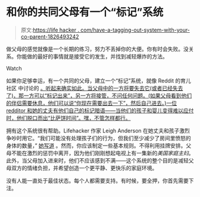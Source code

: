 # 和你的共同父母有一个“标记”系统

> 原文:[https://life hacker . com/have-a-tagging-out-system-with-your-co-parent-1826493242](https://lifehacker.com/have-a-tagging-out-system-with-your-co-parent-1826493242)

做父母的感觉就像是一个长期的练习，努力不丢掉你的大便。你有时会失败。没关系。你能做的最好的事情就是接受它的发生，并找到减轻爆炸的方法。

Watch

如果你足够幸运，有一个共同的父母，建立一个“标记”系统，就像 Reddit 的育儿社区 中讨论的 [。听起来确实如此。当父母中的一方将要失去它(或者已经失去了)，那一方可以“标记出来”，另一方将接管，不问任何问题。(如果父母看到他们的伴侣需要休息，他们可以说“你现在需要出去一下”，然后自己进去。)一位 redditor 和她的丈夫有他们自己的标记暗语——当他们的孩子和婴儿变得难以应付时，他们脱口而出“比萨饼时间”。嘿，不管怎样都行。](https://www.reddit.com/r/Parenting/comments/8mqwed/lpt_im_tagging_out/)

拥有这个系统很有帮助。Lifehacker 作家 Leigh Anderson 在她丈夫和孩子激烈争吵时用它。“我们可能没有处理孩子们的行为，但我们至少减少了房间里愤怒的身体的数量，” [她写道](https://offspring.lifehacker.com/what-to-do-if-your-childs-behavior-is-ruining-your-rela-1798317665) 。然而，你应该制定一些基本规则。不得利用挂牌安排。父母不能在激烈的惩罚中离开，因为他们刚刚想起电视上有一集新的*美国家庭主妇*。此外，当父母加入进来时，他们不应该感到不满——这个系统的整个目的是减轻父母双方的情绪负担，并希望创造一个更平静、更快乐的家庭环境。

没有人能一直处于最佳状态。每个人都需要支持。有时候，要全押，你首先需要下注。